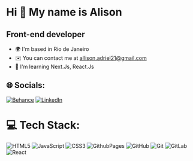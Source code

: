 Hi 👋 My name is Alison
=======================

Front-end developer
-------------------

* 🌍  I'm based in Rio de Janeiro
* ✉️  You can contact me at [allison.adriel21@gmail.com](mailto:allison.adriel21@gmail.com)
* 🧠  I'm learning Next.Js, React.Js

## 🌐 Socials:
[![Behance](https://img.shields.io/badge/Behance-1769ff?logo=behance&logoColor=white)](https://behance.net/https://www.behance.net/Nulivan) [![LinkedIn](https://img.shields.io/badge/LinkedIn-%230077B5.svg?logo=linkedin&logoColor=white)]([https://linkedin.com/in/https://www.linkedin.com/in/alisonadriel/]([https://www.linkedin.com/in/alisonadriel/)](https://www.linkedin.com/in/alisonadriel/)) 

# 💻 Tech Stack:
![HTML5](https://img.shields.io/badge/html5-%23E34F26.svg?style=for-the-badge&logo=html5&logoColor=white) ![JavaScript](https://img.shields.io/badge/javascript-%23323330.svg?style=for-the-badge&logo=javascript&logoColor=%23F7DF1E) ![CSS3](https://img.shields.io/badge/css3-%231572B6.svg?style=for-the-badge&logo=css3&logoColor=white) ![GithubPages](https://img.shields.io/badge/github%20pages-121013?style=for-the-badge&logo=github&logoColor=white) ![GitHub](https://img.shields.io/badge/github-%23121011.svg?style=for-the-badge&logo=github&logoColor=white) ![Git](https://img.shields.io/badge/git-%23F05033.svg?style=for-the-badge&logo=git&logoColor=white) ![GitLab](https://img.shields.io/badge/gitlab-%23181717.svg?style=for-the-badge&logo=gitlab&logoColor=white) ![React](https://img.shields.io/badge/react-%2320232a.svg?style=for-the-badge&logo=react&logoColor=%2361DAFB)
